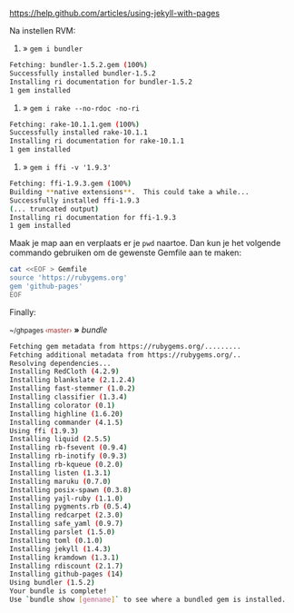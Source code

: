 https://help.github.com/articles/using-jekyll-with-pages

Na instellen RVM:

1. » `gem i bundler`
``` sh
Fetching: bundler-1.5.2.gem (100%)
Successfully installed bundler-1.5.2
Installing ri documentation for bundler-1.5.2
1 gem installed
```

1. » `gem i rake --no-rdoc -no-ri`
``` sh
Fetching: rake-10.1.1.gem (100%)
Successfully installed rake-10.1.1
Installing ri documentation for rake-10.1.1
1 gem installed
```

1. » `gem i ffi -v '1.9.3'`
``` sh
Fetching: ffi-1.9.3.gem (100%)
Building **native extensions**.  This could take a while...
Successfully installed ffi-1.9.3
(... truncated output)
Installing ri documentation for ffi-1.9.3
1 gem installed
```

Maak je map aan en verplaats er je `pwd` naartoe. Dan kun je het volgende commando gebruiken om de gewenste Gemfile aan te maken:

```sh
cat <<EOF > Gemfile
source 'https://rubygems.org'
gem 'github-pages'
EOF
```

Finally:


<small>~/ghpages <font color="brown">‹master›</font></small> **»** *bundle*

```sh
Fetching gem metadata from https://rubygems.org/.........
Fetching additional metadata from https://rubygems.org/..
Resolving dependencies...
Installing RedCloth (4.2.9)
Installing blankslate (2.1.2.4)
Installing fast-stemmer (1.0.2)
Installing classifier (1.3.4)
Installing colorator (0.1)
Installing highline (1.6.20)
Installing commander (4.1.5)
Using ffi (1.9.3)
Installing liquid (2.5.5)
Installing rb-fsevent (0.9.4)
Installing rb-inotify (0.9.3)
Installing rb-kqueue (0.2.0)
Installing listen (1.3.1)
Installing maruku (0.7.0)
Installing posix-spawn (0.3.8)
Installing yajl-ruby (1.1.0)
Installing pygments.rb (0.5.4)
Installing redcarpet (2.3.0)
Installing safe_yaml (0.9.7)
Installing parslet (1.5.0)
Installing toml (0.1.0)
Installing jekyll (1.4.3)
Installing kramdown (1.3.1)
Installing rdiscount (2.1.7)
Installing github-pages (14)
Using bundler (1.5.2)
Your bundle is complete!
Use `bundle show [gemname]` to see where a bundled gem is installed.
```


